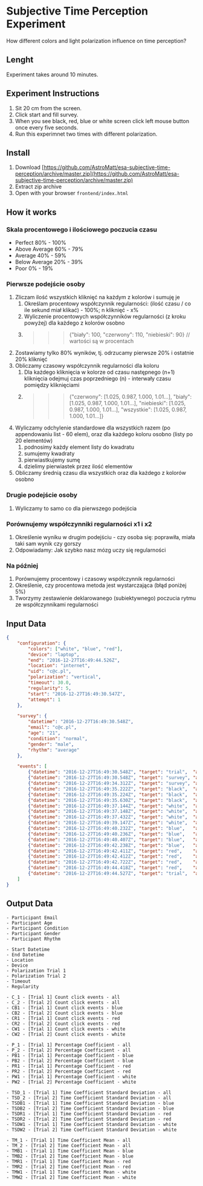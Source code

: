 # Subjective Time Perception Experiment
How different colors and light polarization influence on time perception?

## Lenght
Experiment takes around 10 minutes.

## Experiment Instructions
1. Sit 20 cm from the screen.
2. Click start and fill survey.
3. When you see black, red, blue or white screen click left mouse button once every five seconds.
4. Run this experimnet two times with different polarization.

## Install
1. Download [https://github.com/AstroMatt/esa-subjective-time-perception/archive/master.zip](https://github.com/AstroMatt/esa-subjective-time-perception/archive/master.zip)
2. Extract zip archive
3. Open with your browser `frontend/index.html`

## How it works

### Skala procentowego i ilościowego poczucia czasu
- Perfect 80% - 100%
- Above Average 60% - 79%
- Average 40% - 59%
- Below Average 20% - 39%
- Poor 0% - 19%

### Pierwsze podejście osoby
1. Zliczam ilość wszystkich kliknięć na każdym z kolorów i sumuję je
    1. Określam procentowy współczynnik regularności: (ilość czasu / co ile sekund miał klikać) - 100%; n kliknięć - x%
    2. Wyliczenie procentowych współczynników regularności (z kroku powyżej) dla każdego z kolorów osobno
    3. >>> {"biały": 100, "czerwony": 110, "niebieski": 90} // wartości są w procentach
2. Zostawiamy tylko 80% wyników, tj. odrzucamy pierwsze 20% i ostatnie 20% kliknięć
3. Obliczamy czasowy współczynnik regularności dla koloru
    1. Dla każdego kliknięcia w kolorze od czasu następnego (n+1) kliknięcia odejmuj czas poprzedniego (n) - interwały czasu pomiędzy kliknięciami
    2. >>> {"czerwony": [1.025, 0.987, 1.000, 1.01...], "biały": [1.025, 0.987, 1.000, 1.01...], "niebieski": [1.025, 0.987, 1.000, 1.01...], "wszystkie": [1.025, 0.987, 1.000, 1.01...]}
4. Wyliczamy odchylenie standardowe dla wszystkich razem (po appendowaniu list - 60 elem), oraz dla każdego koloru osobno (listy po 20 elementów)
    1. podnosimy każdy element listy do kwadratu
    2. sumujemy kwadraty
    3. pierwiastkujemy sumę
    4. dzielimy pierwiastek przez ilość elementów
5. Obliczamy średnią czasu dla wszystkich oraz dla każdego z kolorów osobno

### Drugie podejście osoby
1. Wyliczamy to samo co dla pierwszego podejścia

### Porównujemy współczynniki regularności x1 i x2
1. Określenie wyniku w drugim podejściu - czy osoba się: poprawiła, miała taki sam wynik czy gorszy
2. Odpowiadamy: Jak szybko nasz mózg uczy się regularności

### Na później
1. Porównujemy procentowy i czasowy współczynnik regularności
2. Określenie, czy procentowa metoda jest wystarczająca (błąd poniżej 5%)
3. Tworzymy zestawienie deklarowanego (subiektywnego) poczucia rytmu ze współczynnikami regularności

## Input Data
```json
{
    "configuration": {
        "colors": ["white", "blue", "red"],
        "device": "laptop",
        "end": "2016-12-27T16:49:44.526Z",
        "location": "internet",
        "uid": "c@c.pl",
        "polarization": "vertical",
        "timeout": 30.0,
        "regularity": 5,
        "start": "2016-12-27T16:49:30.547Z",
        "attempt": 1
    },

    "survey": {
        "datetime": "2016-12-27T16:49:30.548Z",
        "email": "c@c.pl",
        "age": "21",
        "condition": "normal",
        "gender": "male",
        "rhythm": "average"
    },

    "events": [
        {"datetime": "2016-12-27T16:49:30.548Z", "target": "trial",  "action": "start"},
        {"datetime": "2016-12-27T16:49:30.548Z", "target": "survey", "action": "start"},
        {"datetime": "2016-12-27T16:49:34.312Z", "target": "survey", "action": "end"},
        {"datetime": "2016-12-27T16:49:35.222Z", "target": "black",  "action": "start"},
        {"datetime": "2016-12-27T16:49:35.224Z", "target": "black",  "action": "click"},
        {"datetime": "2016-12-27T16:49:35.630Z", "target": "black",  "action": "click"},
        {"datetime": "2016-12-27T16:49:37.144Z", "target": "white",  "action": "start"},
        {"datetime": "2016-12-27T16:49:37.148Z", "target": "white",  "action": "click"},
        {"datetime": "2016-12-27T16:49:37.432Z", "target": "white",  "action": "click"},
        {"datetime": "2016-12-27T16:49:39.147Z", "target": "white",  "action": "end"},
        {"datetime": "2016-12-27T16:49:40.232Z", "target": "blue",   "action": "start"},
        {"datetime": "2016-12-27T16:49:40.236Z", "target": "blue",   "action": "click"},
        {"datetime": "2016-12-27T16:49:40.407Z", "target": "blue",   "action": "click"},
        {"datetime": "2016-12-27T16:49:42.238Z", "target": "blue",   "action": "end"},
        {"datetime": "2016-12-27T16:49:42.411Z", "target": "red",    "action": "start"},
        {"datetime": "2016-12-27T16:49:42.412Z", "target": "red",    "action": "click"},
        {"datetime": "2016-12-27T16:49:42.722Z", "target": "red",    "action": "click"},
        {"datetime": "2016-12-27T16:49:44.418Z", "target": "red",    "action": "end"},
        {"datetime": "2016-12-27T16:49:44.527Z", "target": "trial",  "action": "end"}
    ]
}
```

## Output Data
```
- Participant Email
- Participant Age
- Participant Condition
- Participant Gender
- Participant Rhythm

- Start Datetime
- End Datetime
- Location
- Device
- Polarization Trial 1
- Polarization Trial 2
- Timeout
- Regularity

- C_1 - [Trial 1] Count click events - all
- C_2 - [Trial 2] Count click events - all
- CB1 - [Trial 1] Count click events - blue
- CB2 - [Trial 2] Count click events - blue
- CR1 - [Trial 1] Count click events - red
- CR2 - [Trial 2] Count click events - red
- CW1 - [Trial 1] Count click events - white
- CW2 - [Trial 2] Count click events - white

- P_1 - [Trial 1] Percentage Coefficient - all
- P_2 - [Trial 2] Percentage Coefficient - all
- PB1 - [Trial 1] Percentage Coefficient - blue
- PB2 - [Trial 2] Percentage Coefficient - blue
- PR1 - [Trial 1] Percentage Coefficient - red
- PR2 - [Trial 2] Percentage Coefficient - red
- PW1 - [Trial 1] Percentage Coefficient - white
- PW2 - [Trial 2] Percentage Coefficient - white

- TSD_1 - [Trial 1] Time Coefficient Standard Deviation - all
- TSD_2 - [Trial 2] Time Coefficient Standard Deviation - all
- TSDB1 - [Trial 1] Time Coefficient Standard Deviation - blue
- TSDB2 - [Trial 2] Time Coefficient Standard Deviation - blue
- TSDR1 - [Trial 1] Time Coefficient Standard Deviation - red
- TSDR2 - [Trial 2] Time Coefficient Standard Deviation - red
- TSDW1 - [Trial 1] Time Coefficient Standard Deviation - white
- TSDW2 - [Trial 2] Time Coefficient Standard Deviation - white

- TM_1 - [Trial 1] Time Coefficient Mean - all
- TM_2 - [Trial 2] Time Coefficient Mean - all
- TMB1 - [Trial 1] Time Coefficient Mean - blue
- TMB2 - [Trial 2] Time Coefficient Mean - blue
- TMR1 - [Trial 1] Time Coefficient Mean - red
- TMR2 - [Trial 2] Time Coefficient Mean - red
- TMW1 - [Trial 1] Time Coefficient Mean - white
- TMW2 - [Trial 2] Time Coefficient Mean - white
```
